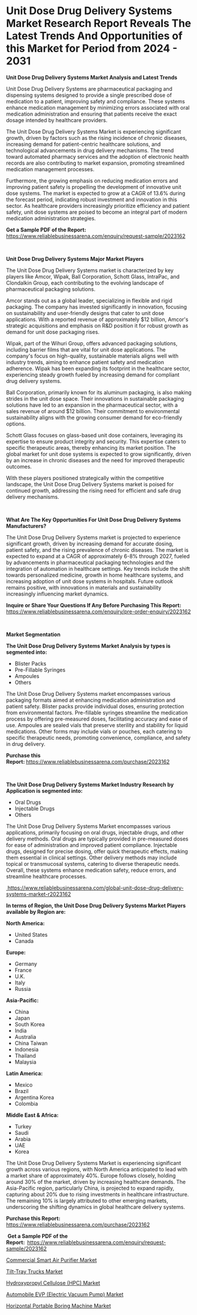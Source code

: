 <p><h1>Unit Dose Drug Delivery Systems Market Research Report Reveals The Latest Trends And Opportunities of this Market for Period from 2024 - 2031</h1></p><p><strong>Unit Dose Drug Delivery Systems Market Analysis and Latest Trends</strong></p>
<p><p>Unit Dose Drug Delivery Systems are pharmaceutical packaging and dispensing systems designed to provide a single prescribed dose of medication to a patient, improving safety and compliance. These systems enhance medication management by minimizing errors associated with oral medication administration and ensuring that patients receive the exact dosage intended by healthcare providers. </p><p>The Unit Dose Drug Delivery Systems Market is experiencing significant growth, driven by factors such as the rising incidence of chronic diseases, increasing demand for patient-centric healthcare solutions, and technological advancements in drug delivery mechanisms. The trend toward automated pharmacy services and the adoption of electronic health records are also contributing to market expansion, promoting streamlined medication management processes. </p><p>Furthermore, the growing emphasis on reducing medication errors and improving patient safety is propelling the development of innovative unit dose systems. The market is expected to grow at a CAGR of 13.6% during the forecast period, indicating robust investment and innovation in this sector. As healthcare providers increasingly prioritize efficiency and patient safety, unit dose systems are poised to become an integral part of modern medication administration strategies.</p></p>
<p><strong>Get a Sample PDF of the Report:&nbsp;</strong> <a href="https://www.reliablebusinessarena.com/enquiry/request-sample/2023162?utm_campaign=1570&utm_medium=2&utm_source=Github&utm_content=ia&utm_term=30102024&utm_id=unit-dose-drug-delivery-systems">https://www.reliablebusinessarena.com/enquiry/request-sample/2023162</a></p>
<p>&nbsp;</p>
<p><strong>Unit Dose Drug Delivery Systems Major Market Players</strong></p>
<p><p>The Unit Dose Drug Delivery Systems market is characterized by key players like Amcor, Wipak, Ball Corporation, Schott Glass, IntraPac, and Clondalkin Group, each contributing to the evolving landscape of pharmaceutical packaging solutions.</p><p>Amcor stands out as a global leader, specializing in flexible and rigid packaging. The company has invested significantly in innovation, focusing on sustainability and user-friendly designs that cater to unit dose applications. With a reported revenue of approximately $12 billion, Amcor's strategic acquisitions and emphasis on R&D position it for robust growth as demand for unit dose packaging rises.</p><p>Wipak, part of the Wihuri Group, offers advanced packaging solutions, including barrier films that are vital for unit dose applications. The company's focus on high-quality, sustainable materials aligns well with industry trends, aiming to enhance patient safety and medication adherence. Wipak has been expanding its footprint in the healthcare sector, experiencing steady growth fueled by increasing demand for compliant drug delivery systems.</p><p>Ball Corporation, primarily known for its aluminum packaging, is also making strides in the unit dose space. Their innovations in sustainable packaging solutions have led to an expansion in the pharmaceutical sector, with a sales revenue of around $12 billion. Their commitment to environmental sustainability aligns with the growing consumer demand for eco-friendly options.</p><p>Schott Glass focuses on glass-based unit dose containers, leveraging its expertise to ensure product integrity and security. This expertise caters to specific therapeutic areas, thereby enhancing its market position. The global market for unit dose systems is expected to grow significantly, driven by an increase in chronic diseases and the need for improved therapeutic outcomes.</p><p>With these players positioned strategically within the competitive landscape, the Unit Dose Drug Delivery Systems market is poised for continued growth, addressing the rising need for efficient and safe drug delivery mechanisms.</p></p>
<p>&nbsp;</p>
<p><strong>What Are The Key Opportunities For Unit Dose Drug Delivery Systems Manufacturers?</strong></p>
<p><p>The Unit Dose Drug Delivery Systems market is projected to experience significant growth, driven by increasing demand for accurate dosing, patient safety, and the rising prevalence of chronic diseases. The market is expected to expand at a CAGR of approximately 6-8% through 2027, fueled by advancements in pharmaceutical packaging technologies and the integration of automation in healthcare settings. Key trends include the shift towards personalized medicine, growth in home healthcare systems, and increasing adoption of unit dose systems in hospitals. Future outlook remains positive, with innovations in materials and sustainability increasingly influencing market dynamics.</p></p>
<p><strong>Inquire or Share Your Questions If Any Before Purchasing This Report:</strong> <a href="https://www.reliablebusinessarena.com/enquiry/pre-order-enquiry/2023162?utm_campaign=1570&utm_medium=2&utm_source=Github&utm_content=ia&utm_term=30102024&utm_id=unit-dose-drug-delivery-systems">https://www.reliablebusinessarena.com/enquiry/pre-order-enquiry/2023162</a></p>
<p>&nbsp;</p>
<p><strong>Market Segmentation</strong></p>
<p><strong>The Unit Dose Drug Delivery Systems Market Analysis by types is segmented into:</strong></p>
<p><ul><li>Blister Packs</li><li>Pre-Fillable Syringes</li><li>Ampoules</li><li>Others</li></ul></p>
<p><p>The Unit Dose Drug Delivery Systems market encompasses various packaging formats aimed at enhancing medication administration and patient safety. Blister packs provide individual doses, ensuring protection from environmental factors. Pre-fillable syringes streamline the medication process by offering pre-measured doses, facilitating accuracy and ease of use. Ampoules are sealed vials that preserve sterility and stability for liquid medications. Other forms may include vials or pouches, each catering to specific therapeutic needs, promoting convenience, compliance, and safety in drug delivery.</p></p>
<p><strong>Purchase this Report:&nbsp;</strong><a href="https://www.reliablebusinessarena.com/purchase/2023162?utm_campaign=1570&utm_medium=2&utm_source=Github&utm_content=ia&utm_term=30102024&utm_id=unit-dose-drug-delivery-systems">https://www.reliablebusinessarena.com/purchase/2023162</a></p>
<p>&nbsp;</p>
<p><strong>The Unit Dose Drug Delivery Systems Market Industry Research by Application is segmented into:</strong></p>
<p><ul><li>Oral Drugs</li><li>Injectable Drugs</li><li>Others</li></ul></p>
<p><p>The Unit Dose Drug Delivery Systems Market encompasses various applications, primarily focusing on oral drugs, injectable drugs, and other delivery methods. Oral drugs are typically provided in pre-measured doses for ease of administration and improved patient compliance. Injectable drugs, designed for precise dosing, offer quick therapeutic effects, making them essential in clinical settings. Other delivery methods may include topical or transmucosal systems, catering to diverse therapeutic needs. Overall, these systems enhance medication safety, reduce errors, and streamline healthcare processes.</p></p>
<p><a href="https://www.reliablebusinessarena.com/global-unit-dose-drug-delivery-systems-market-r2023162?utm_campaign=1570&utm_medium=2&utm_source=Github&utm_content=ia&utm_term=30102024&utm_id=unit-dose-drug-delivery-systems">&nbsp;https://www.reliablebusinessarena.com/global-unit-dose-drug-delivery-systems-market-r2023162</a></p>
<p><strong>In terms of Region, the Unit Dose Drug Delivery Systems Market Players available by Region are:</strong></p>
<p>
    <p> <strong> North America: </strong>
        <ul>
            <li>United States</li>
            <li>Canada</li>
        </ul>
        </p> 
    <p> <strong> Europe: </strong>
        <ul>
            <li>Germany</li>
            <li>France</li>
            <li>U.K.</li>
            <li>Italy</li>
            <li>Russia</li>
        </ul>
        </p> 
    <p> <strong> Asia-Pacific: </strong>
        <ul>
            <li>China</li>
            <li>Japan</li>
            <li>South Korea</li>
            <li>India</li>
            <li>Australia</li>
            <li>China Taiwan</li>
            <li>Indonesia</li>
            <li>Thailand</li>
            <li>Malaysia</li>
        </ul>
        </p> 
    <p> <strong> Latin America: </strong>
        <ul>
            <li>Mexico</li>
            <li>Brazil</li>
            <li>Argentina Korea</li>
            <li>Colombia</li>
        </ul>
        </p> 
    <p> <strong> Middle East & Africa: </strong>
        <ul>
            <li>Turkey</li>
            <li>Saudi</li>
            <li>Arabia</li>
            <li>UAE</li>
            <li>Korea</li>
        </ul>
    </p>
    </p>
<p><p>The Unit Dose Drug Delivery Systems Market is experiencing significant growth across various regions, with North America anticipated to lead with a market share of approximately 40%. Europe follows closely, holding around 30% of the market, driven by increasing healthcare demands. The Asia-Pacific region, particularly China, is projected to expand rapidly, capturing about 20% due to rising investments in healthcare infrastructure. The remaining 10% is largely attributed to other emerging markets, underscoring the shifting dynamics in global healthcare delivery systems.</p></p>
<p><strong>Purchase this Report: </strong><a href="https://www.reliablebusinessarena.com/purchase/2023162?utm_campaign=1570&utm_medium=2&utm_source=Github&utm_content=ia&utm_term=30102024&utm_id=unit-dose-drug-delivery-systems">https://www.reliablebusinessarena.com/purchase/2023162</a></p>
<p>&nbsp;<strong>Get a Sample PDF of the Report:&nbsp;&nbsp;</strong><a href="https://www.reliablebusinessarena.com/enquiry/request-sample/2023162?utm_campaign=1570&utm_medium=2&utm_source=Github&utm_content=ia&utm_term=30102024&utm_id=unit-dose-drug-delivery-systems">https://www.reliablebusinessarena.com/enquiry/request-sample/2023162</a></p>
<p><strong></strong></p>
<p><p><a href="https://www.linkedin.com/pulse/commercial-smart-air-purifier-market-regional-outlook-competition-dpu6e?utm_campaign=1570&utm_medium=2&utm_source=Github&utm_content=ia&utm_term=30102024&utm_id=unit-dose-drug-delivery-systems">Commercial Smart Air Purifier Market</a></p><p><a href="https://www.linkedin.com/pulse/tilt-tray-trucks-market-growth-outlook-from-2024-2031-projecting-wzekf?utm_campaign=1570&utm_medium=2&utm_source=Github&utm_content=ia&utm_term=30102024&utm_id=unit-dose-drug-delivery-systems">Tilt-Tray Trucks Market</a></p><p><a href="https://www.linkedin.com/pulse/hydroxypropyl-cellulose-hpc-market-global-analysis-ovpzc?utm_campaign=1570&utm_medium=2&utm_source=Github&utm_content=ia&utm_term=30102024&utm_id=unit-dose-drug-delivery-systems">Hydroxypropyl Cellulose (HPC) Market</a></p><p><a href="https://www.linkedin.com/pulse/global-automobile-evp-electric-vacuum-pump-market-focus-product-divqf?utm_campaign=1570&utm_medium=2&utm_source=Github&utm_content=ia&utm_term=30102024&utm_id=unit-dose-drug-delivery-systems">Automobile EVP (Electric Vacuum Pump) Market</a></p><p><a href="https://issuu.com/reportprime-2/docs/horizontal-portable-boring-machine-_c30e84ff2673b9?utm_campaign=1570&utm_medium=2&utm_source=Github&utm_content=ia&utm_term=30102024&utm_id=unit-dose-drug-delivery-systems">Horizontal Portable Boring Machine Market</a></p></p>